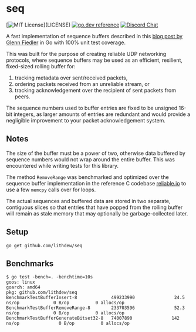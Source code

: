 # seq

[![MIT License](https://img.shields.io/apm/l/atomic-design-ui.svg?)](LICENSE)
[![go.dev reference](https://img.shields.io/badge/go.dev-reference-007d9c?logo=go&logoColor=white&style=flat-square)](https://pkg.go.dev/github.com/lithdew/seq)
[![Discord Chat](https://img.shields.io/discord/697002823123992617)](https://discord.gg/HZEbkeQ)

A fast implementation of sequence buffers described in this [blog post by Glenn Fiedler](https://gafferongames.com/post/reliable_ordered_messages/) in Go with 100% unit test coverage.

This was built for the purpose of creating reliable UDP networking protocols, where sequence buffers may be used as an efficient, resilient, fixed-sized rolling buffer for:

1. tracking metadata over sent/received packets,
2. ordering packets received from an unreliable stream, or
3. tracking acknowledgement over the recipient of sent packets from peers.

The sequence numbers used to buffer entries are fixed to be unsigned 16-bit integers, as larger amounts of entries are redundant and would provide a negligible improvement to your packet acknowledgement system.

## Notes

The size of the buffer must be a power of two, otherwise data buffered by sequence numbers would not wrap around the entire buffer. This was encountered while writing tests for this library.

The method `RemoveRange` was benchmarked and optimized over the sequence buffer implementation in the reference C codebase [reliable.io](https://github.com/networkprotocol/reliable.io) to use a few `memcpy` calls over for loops.

The actual sequences and buffered data are stored in two separate, contiguous slices so that entries that have popped from the rolling buffer will remain as stale memory that may optionally be garbage-collected later.

## Setup

```
go get github.com/lithdew/seq
```

## Benchmarks

```
$ go test -bench=. -benchtime=10s
goos: linux
goarch: amd64
pkg: github.com/lithdew/seq
BenchmarkTestBufferInsert-8             499233990               24.5 ns/op             0 B/op          0 allocs/op
BenchmarkTestBufferRemoveRange-8        233703596               52.3 ns/op             0 B/op          0 allocs/op
BenchmarkTestBufferGenerateBitset32-8   74007890               142 ns/op               0 B/op          0 allocs/op
```